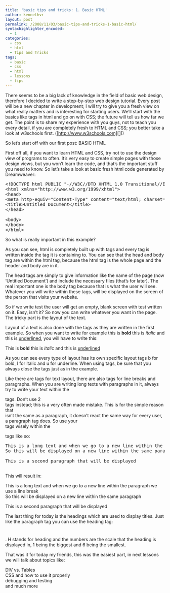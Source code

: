 ```yaml
---
title: 'basic tips and tricks: 1. Basic HTML'
author: kennethvr
layout: post
permalink: /2008/11/03/basic-tips-and-tricks-1-basic-html/
syntaxhighlighter_encoded:
  - 1
categories:
  - css
  - html
  - Tips and Tricks
tags:
  - basic
  - css
  - html
  - lessons
  - tips
---
```

There seems to be a big lack of knowledge in the field of basic web design, therefore I decided to write a step-by-step web design tutorial. Every post will be a new chapter in development; I will try to give you a fresh view on what really matters and is interesting for starting users. We&#8217;ll start with the basics like tags in html and go on with CSS; the future will tell us how far we get. The point is to share my experience with you guys, not to teach you every detail, if you are completely fresh to HTML and CSS; you better take a look at w3schools first. ([http://www.w3schools.com][1])

So let&#8217;s start off with our first post: BASIC HTML

First off all, if you want to learn HTML and CSS, try not to use the design view of programs to often. It&#8217;s very easy to create simple pages with those design views, but you won&#8217;t learn the code, and that&#8217;s the important stuff you need to know. So let&#8217;s take a look at basic fresh html code generated by Dreamweaver:

<pre class="brush: xml; title: ; notranslate" title="">&lt;!DOCTYPE html PUBLIC "-//W3C//DTD XHTML 1.0 Transitional//EN" "http://www.w3.org/TR/xhtml1/DTD/xhtml1-transitional.dtd"&gt;
&lt;html xmlns="http://www.w3.org/1999/xhtml"&gt;
&lt;head&gt;
&lt;meta http-equiv="Content-Type" content="text/html; charset=utf-8" /&gt;
&lt;title&gt;Untitled Document&lt;/title&gt;
&lt;/head&gt;

&lt;body&gt;
&lt;/body&gt;
&lt;/html&gt;
</pre>

So what is really important in this example?

As you can see, html is completely built up with tags and every tag is written inside the tag it is containing to. You can see that the head and body tag are within the html tag, because the html tag is the whole page and the header and body are in it.

The head tags are simply to give information like the name of the page (now ‘Untitled Document&#8217;) and include the necessary files (that&#8217;s for later). The real important one is the body tag because that is what the user will see. Whatever you will write within these tags, will be displayed on the screen of the person that visits your website.

So if we write <body>test</body> the user will get an empty, blank screen with test written on it. Easy, isn&#8217;t it? So now you can write whatever you want in the page. The tricky part is the layout of the text.

Layout of a text is also done with the tags as they are written in the first example. So when you want to write for example this is **bold** this is *italic* and this is <span style="text-decoration: underline;">underlined</span>, you will have to write this:

This is <b>bold</b> this is <i>italic</i> and this is <u>underlined</u>

As you can see every type of layout has its own specific layout tags b for bold, I for italic and u for underline. When using tags, be sure that you always close the tags just as in the example.

Like there are tags for text layout, there are also tags for line breaks and paragraphs. When you are writing long texts with paragraphs in it, always try to write your text within the <p></p> tags. Don&#8217;t use 2 <br /> tags instead; this is a very often made mistake. This is for the simple reason that <br /> isn&#8217;t the same as a paragraph, it doesn&#8217;t react the same way for every user, a paragraph tag does. So use your <br /> tags wisely within the <p> tags like so:

<pre class="brush: xml; title: ; notranslate" title="">This is a long text and when we go to a new line within the paragraph we use a line break
So this will be displayed on a new line within the same paragraph

This is a second paragraph that will be displayed

</pre>

This will result in:

This is a long text and when we go to a new line within the paragraph we use a line break  
So this will be displayed on a new line within the same paragraph

This is a second paragraph that will be displayed

The last thing for today is the headings which are used to display titles. Just like the paragraph tag you can use the heading tag: <h1></h1><h2></h2>. H stands for heading and the numbers are the scale that the heading is displayed in, 1 being the biggest and 6 being the smallest.

That was it for today my friends, this was the easiest part, in next lessons we will talk about topics like:

DIV vs. Tables  
CSS and how to use it properly  
debugging and testing  
and much more

 [1]: http://www.w3schools.com/